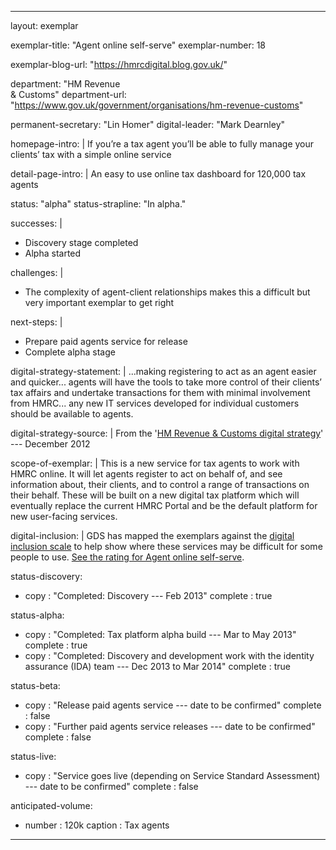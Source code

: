 ---

layout: exemplar

exemplar-title: "Agent online self-serve"
exemplar-number: 18

exemplar-blog-url: "https://hmrcdigital.blog.gov.uk/"


department: "HM Revenue<br>& Customs"
department-url: "https://www.gov.uk/government/organisations/hm-revenue-customs"

permanent-secretary: "Lin Homer"
digital-leader: "Mark Dearnley"


homepage-intro: |
    If you’re a tax agent you’ll be able to fully manage your clients’ tax with a simple online service

detail-page-intro: |
    An easy to use online tax dashboard for 120,000 tax agents


status: "alpha"
status-strapline: "In alpha."


successes: |
  - Discovery stage completed
  - Alpha started
  
challenges: |
  - The complexity of agent-client relationships makes this a difficult but very important exemplar to get right
  
next-steps: |
  - Prepare paid agents service for release
  - Complete alpha stage


digital-strategy-statement: |
    ...making registering to act as an agent easier and quicker... agents will have the tools to take more control of their clients’ tax affairs and undertake transactions for them with minimal involvement from HMRC... any new IT services developed for individual customers should be available to agents.
    
digital-strategy-source: |
    From the '[HM Revenue & Customs digital strategy](https://www.gov.uk/government/publications/digital-strategy-december-2012)' --- December 2012
    

scope-of-exemplar: |
    This is a new service for tax agents to work with HMRC online. It will let agents register to act on behalf of, and see information about, their clients, and to control a range of transactions on their behalf. These will be built on a new digital tax platform which will eventually replace the current HMRC Portal and be the default platform for new user-facing services.


digital-inclusion: |
  GDS has mapped the exemplars against the [digital inclusion scale](https://www.gov.uk/government/publications/government-digital-inclusion-strategy/government-digital-inclusion-strategy#measuring-digital-exclusion) to help show where these services may be difficult for some people to use. [See the rating for Agent online self-serve](https://www.gov.uk/government/publications/government-digital-inclusion-strategy/exemplar-services-and-identity-assurance-how-complex-they-are#agent-online-self-serve).


status-discovery:
  - copy      : "Completed: Discovery --- Feb 2013"
    complete  : true

status-alpha:
  - copy      : "Completed: Tax platform alpha build --- Mar to May 2013"
    complete  : true
  - copy      : "Completed: Discovery and development work with the identity assurance (IDA) team --- Dec 2013 to Mar 2014"
    complete  : true

status-beta:
  - copy      : "Release paid agents service --- date to be confirmed"
    complete  : false
  - copy      : "Further paid agents service releases --- date to be confirmed"
    complete  : false 

status-live:
  - copy      : "Service goes live (depending on Service Standard Assessment) --- date to be confirmed"
    complete  : false


anticipated-volume:
  - number  : 120k
    caption : Tax agents


---